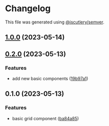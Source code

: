 # Changelog

This file was generated using [@jscutlery/semver](https://github.com/jscutlery/semver).

## [1.0.0](https://github.com/clayton-duarte/cpd/compare/grid-0.2.0...grid-1.0.0) (2023-05-14)

## [0.2.0](https://github.com/clayton-duarte/cpd/compare/grid-0.1.0...grid-0.2.0) (2023-05-13)

### Features

- add new basic components ([19b97a1](https://github.com/clayton-duarte/cpd/commit/19b97a1d1af3652579d5cd7077886a6aff6d8c6b))

## 0.1.0 (2023-05-13)

### Features

- basic grid component ([ba84a85](https://github.com/clayton-duarte/cpd/commit/ba84a858612394f985ee8f365925774b33e7c01a))
